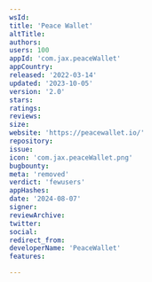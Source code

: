 ```yaml
---
wsId: 
title: 'Peace Wallet'
altTitle: 
authors: 
users: 100
appId: 'com.jax.peaceWallet'
appCountry: 
released: '2022-03-14'
updated: '2023-10-05'
version: '2.0'
stars: 
ratings: 
reviews: 
size: 
website: 'https://peacewallet.io/'
repository: 
issue: 
icon: 'com.jax.peaceWallet.png'
bugbounty: 
meta: 'removed'
verdict: 'fewusers'
appHashes: 
date: '2024-08-07'
signer: 
reviewArchive: 
twitter: 
social: 
redirect_from: 
developerName: 'PeaceWallet'
features: 

---
```


